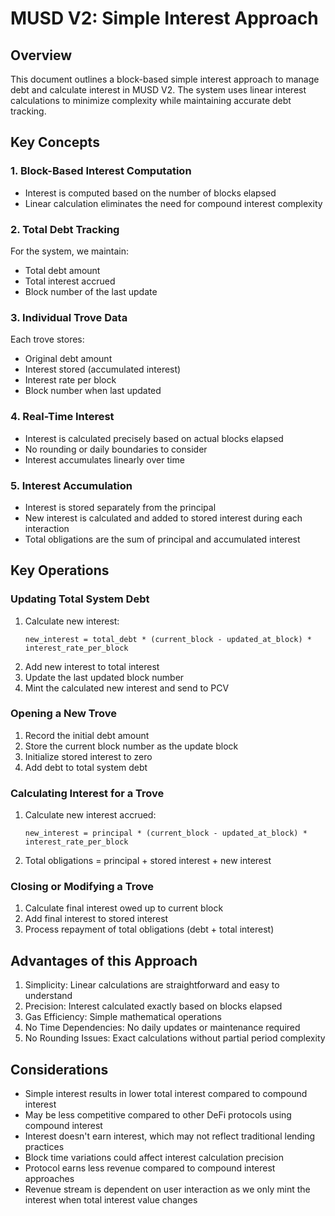 # MUSD V2: Simple Interest Approach

## Overview

This document outlines a block-based simple interest approach to manage debt and calculate interest in MUSD V2. The system uses linear interest calculations to minimize complexity while maintaining accurate debt tracking.

## Key Concepts

### 1. Block-Based Interest Computation
- Interest is computed based on the number of blocks elapsed
- Linear calculation eliminates the need for compound interest complexity

### 2. Total Debt Tracking
For the system, we maintain:
- Total debt amount
- Total interest accrued
- Block number of the last update

### 3. Individual Trove Data
Each trove stores:
- Original debt amount
- Interest stored (accumulated interest)
- Interest rate per block
- Block number when last updated

### 4. Real-Time Interest
- Interest is calculated precisely based on actual blocks elapsed
- No rounding or daily boundaries to consider
- Interest accumulates linearly over time

### 5. Interest Accumulation
- Interest is stored separately from the principal
- New interest is calculated and added to stored interest during each interaction
- Total obligations are the sum of principal and accumulated interest

## Key Operations

### Updating Total System Debt
1. Calculate new interest:
   ```
   new_interest = total_debt * (current_block - updated_at_block) * interest_rate_per_block
   ```
2. Add new interest to total interest
3. Update the last updated block number
4. Mint the calculated new interest and send to PCV

### Opening a New Trove
1. Record the initial debt amount
2. Store the current block number as the update block
3. Initialize stored interest to zero
4. Add debt to total system debt

### Calculating Interest for a Trove
1. Calculate new interest accrued:
   ```
   new_interest = principal * (current_block - updated_at_block) * interest_rate_per_block
   ```
2. Total obligations = principal + stored interest + new interest

### Closing or Modifying a Trove
1. Calculate final interest owed up to current block
2. Add final interest to stored interest
3. Process repayment of total obligations (debt + total interest)

## Advantages of this Approach

1. Simplicity: Linear calculations are straightforward and easy to understand
2. Precision: Interest calculated exactly based on blocks elapsed
3. Gas Efficiency: Simple mathematical operations
4. No Time Dependencies: No daily updates or maintenance required
5. No Rounding Issues: Exact calculations without partial period complexity

## Considerations

- Simple interest results in lower total interest compared to compound interest
- May be less competitive compared to other DeFi protocols using compound interest
- Interest doesn't earn interest, which may not reflect traditional lending practices
- Block time variations could affect interest calculation precision
- Protocol earns less revenue compared to compound interest approaches
- Revenue stream is dependent on user interaction as we only mint the interest when total interest value changes